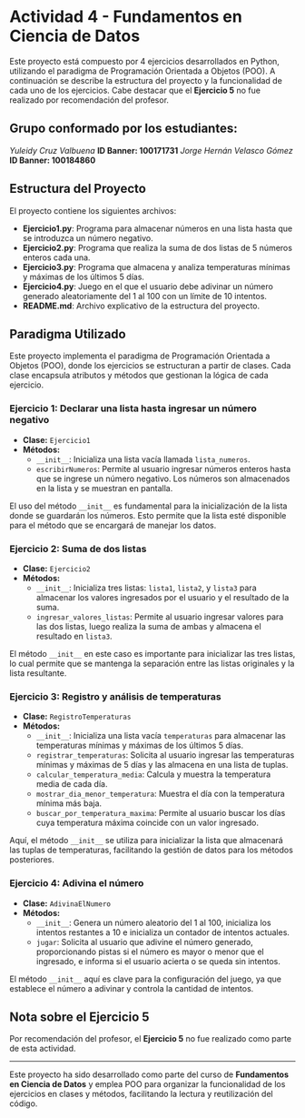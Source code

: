 # Actividad 4 - Fundamentos en Ciencia de Datos

Este proyecto está compuesto por 4 ejercicios desarrollados en Python, utilizando el paradigma de Programación Orientada a Objetos (POO). A continuación se describe la estructura del proyecto y la funcionalidad de cada uno de los ejercicios. Cabe destacar que el **Ejercicio 5** no fue realizado por recomendación del profesor.

## Grupo conformado por los estudiantes:
*Yuleidy Cruz Valbuena* **ID Banner: 100171731**
*Jorge Hernán Velasco Gómez* **ID Banner: 100184860**

## Estructura del Proyecto

El proyecto contiene los siguientes archivos:

- **Ejercicio1.py**: Programa para almacenar números en una lista hasta que se introduzca un número negativo.
- **Ejercicio2.py**: Programa que realiza la suma de dos listas de 5 números enteros cada una.
- **Ejercicio3.py**: Programa que almacena y analiza temperaturas mínimas y máximas de los últimos 5 días.
- **Ejercicio4.py**: Juego en el que el usuario debe adivinar un número generado aleatoriamente del 1 al 100 con un límite de 10 intentos.
- **README.md**: Archivo explicativo de la estructura del proyecto.

## Paradigma Utilizado

Este proyecto implementa el paradigma de Programación Orientada a Objetos (POO), donde los ejercicios se estructuran a partir de clases. Cada clase encapsula atributos y métodos que gestionan la lógica de cada ejercicio.

### Ejercicio 1: Declarar una lista hasta ingresar un número negativo

- **Clase:** `Ejercicio1`
- **Métodos:**
  - `__init__`: Inicializa una lista vacía llamada `lista_numeros`.
  - `escribirNumeros`: Permite al usuario ingresar números enteros hasta que se ingrese un número negativo. Los números son almacenados en la lista y se muestran en pantalla.
  
El uso del método `__init__` es fundamental para la inicialización de la lista donde se guardarán los números. Esto permite que la lista esté disponible para el método que se encargará de manejar los datos.

### Ejercicio 2: Suma de dos listas

- **Clase:** `Ejercicio2`
- **Métodos:**
  - `__init__`: Inicializa tres listas: `lista1`, `lista2`, y `lista3` para almacenar los valores ingresados por el usuario y el resultado de la suma.
  - `ingresar_valores_listas`: Permite al usuario ingresar valores para las dos listas, luego realiza la suma de ambas y almacena el resultado en `lista3`.

El método `__init__` en este caso es importante para inicializar las tres listas, lo cual permite que se mantenga la separación entre las listas originales y la lista resultante.

### Ejercicio 3: Registro y análisis de temperaturas

- **Clase:** `RegistroTemperaturas`
- **Métodos:**
  - `__init__`: Inicializa una lista vacía `temperaturas` para almacenar las temperaturas mínimas y máximas de los últimos 5 días.
  - `registrar_temperaturas`: Solicita al usuario ingresar las temperaturas mínimas y máximas de 5 días y las almacena en una lista de tuplas.
  - `calcular_temperatura_media`: Calcula y muestra la temperatura media de cada día.
  - `mostrar_dia_menor_temperatura`: Muestra el día con la temperatura mínima más baja.
  - `buscar_por_temperatura_maxima`: Permite al usuario buscar los días cuya temperatura máxima coincide con un valor ingresado.

Aquí, el método `__init__` se utiliza para inicializar la lista que almacenará las tuplas de temperaturas, facilitando la gestión de datos para los métodos posteriores.

### Ejercicio 4: Adivina el número

- **Clase:** `AdivinaElNumero`
- **Métodos:**
  - `__init__`: Genera un número aleatorio del 1 al 100, inicializa los intentos restantes a 10 e inicializa un contador de intentos actuales.
  - `jugar`: Solicita al usuario que adivine el número generado, proporcionando pistas si el número es mayor o menor que el ingresado, e informa si el usuario acierta o se queda sin intentos.

El método `__init__` aquí es clave para la configuración del juego, ya que establece el número a adivinar y controla la cantidad de intentos.

## Nota sobre el Ejercicio 5

Por recomendación del profesor, el **Ejercicio 5** no fue realizado como parte de esta actividad.

---

Este proyecto ha sido desarrollado como parte del curso de **Fundamentos en Ciencia de Datos** y emplea POO para organizar la funcionalidad de los ejercicios en clases y métodos, facilitando la lectura y reutilización del código.
